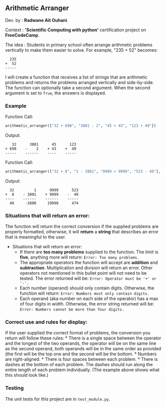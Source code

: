 ## Arithmetic Arranger

Dev. by : **Radwane Ait Ouhani**.

Context : **'Scientific Computing with python'** certification project on **FreeCodeCamp**.

The idea : Students in primary school often arrange arithmetic problems vertically to make them easier to solve. For example, "235 + 52" becomes:
```
  235
+  52
-----
```

I will create a function that receives a list of strings that are arithmetic problems and returns the problems arranged vertically and side-by-side. 
The function can optionally take a second argument. When the second argument is set to `True`, the answers is displayed.

### Example

Function Call:
```py
arithmetic_arranger(["32 + 698", "3801 - 2", "45 + 43", "123 + 49"])
```

Output:
```
   32      3801      45      123
+ 698    -    2    + 43    +  49
-----    ------    ----    -----
```

Function Call:
```py
arithmetic_arranger(["32 + 8", "1 - 3801", "9999 + 9999", "523 - 49"], True)
```

Output:
```
  32         1      9999      523
+  8    - 3801    + 9999    -  49
----    ------    ------    -----
  40     -3800     19998      474
```

### Situations that will return an error:

The function will return the correct conversion if the supplied problems are properly formatted, otherwise, it will **return** a **string** that describes an error that is meaningful to the user.  


* Situations that will return an error:
  * If there are **too many problems** supplied to the function. The limit is **five**, anything more will return:
    `Error: Too many problems.`
  * The appropriate operators the function will accept are **addition** and **subtraction**. Multiplication and division will return an error. Other operators not mentioned in this bullet point will not need to be tested. The error returned will be:
    `Error: Operator must be '+' or '-'.`
  * Each number (operand) should only contain digits. Otherwise, the function will return:
    `Error: Numbers must only contain digits.`
  * Each operand (aka number on each side of the operator) has a max of four digits in width. Otherwise, the error string returned will be:
    `Error: Numbers cannot be more than four digits.`

### Correct use and rules for display:


If the user supplied the correct format of problems, the conversion you return will follow these rules:
    * There is a single space between the operator and the longest of the two operands, the operator will be on the same line as the second operand, both operands will be in the same order as provided (the first will be the top one and the second will be the bottom.
    * Numbers are right-aligned.
    * There is four spaces between each problem.
    * There is dashes at the bottom of each problem. The dashes should run along the entire length of each problem individually. (The example above shows what this should look like.)



### Testing 

The unit tests for this project are in `test_module.py`. 

